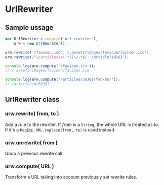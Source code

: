 # UrlRewriter

## Sample ussage

```javascript
var UrlRewriter = require('url-rewriter'),
    urw = new UrlRewriter();

urw.rewrite('/favicon.ico','/.assets/images/favicon/favicon.ico');
urw.rewrite(/^\/articles\/(.*?)\/.*$/,'/article?id=$1');

console.log(urw.compute('/favicon.ico'));
// /.assets/images/favicon/favicon.ico

console.log(urw.compute('/articles/58361/foo-bar'));
// /article?id=58361
```

## UrlRewriter class

### urw.rewrite( from, to )

Add a rule to the rewriter. If *from* is a `String`, the whole URL is treated as *to*. If it's a `RegExp`, `URL.replace(from, to)` is used instead.

### urw.unrewrite( from )

Undo a previous rewrite call.

### urw.compute( URL )

Transform a URL taking into account previously set rewrite rules.
